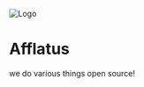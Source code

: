 ![Logo](https://avatars.githubusercontent.com/u/189473523?s=200&v=4)

# Afflatus

we do various things open source!
